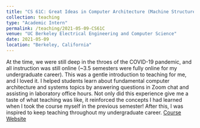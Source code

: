 ```yaml
---
title: "CS 61C: Great Ideas in Computer Architecture (Machine Structures)"
collection: teaching
type: "Academic Intern"
permalink: /teaching/2021-05-09-CS61C
venue: "UC Berkeley Electrical Engineering and Computer Science"
date: 2021-05-09
location: "Berkeley, California"
---
```


At the time, we were still deep in the throes of the COVID-19 pandemic, and all instruction was still online (~3.5 semesters were fully online for my undergraduate career). This was a gentle introduction to teaching for me, and I loved it. I helped students learn about fundamental computer architecture and systems topics by answering questions in Zoom chat and assisting in laboratory office hours. Not only did this experience give me a taste of what teaching was like, it reinforced the concepts I had learned when I took the course myself in the previous semester! After this, I was inspired to keep teaching throughout my undergraduate career.
[Course Website](https://inst.eecs.berkeley.edu/~cs61c/sp21/)
